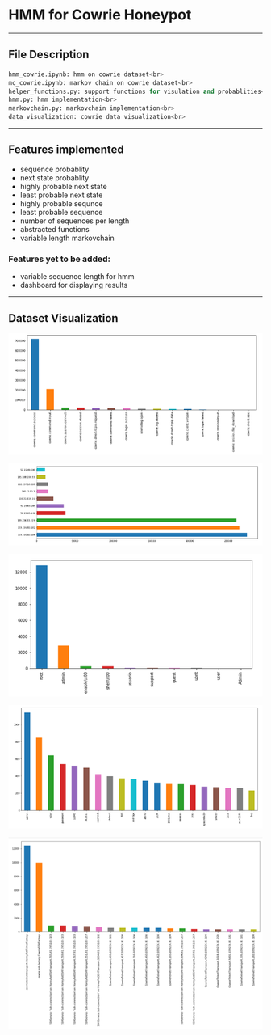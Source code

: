 # HMM for Cowrie Honeypot

--- 
## File Description
```python
hmm_cowrie.ipynb: hmm on cowrie dataset<br>
mc_cowrie.ipynb: markov chain on cowrie dataset<br>
helper_functions.py: support functions for visulation and probablities<br>
hmm.py: hmm implementation<br>
markovchain.py: markovchain implementation<br>
data_visualization: cowrie data visualization<br>
```

---
## Features implemented
<ul>
  <li>sequence probablity</li>
  <li>next state probablity</li>
  <li>highly probable next state</li>
  <li>least probable next state</li>
  <li>highly probable sequnce</li>
  <li>least probable sequence</li>
  <li>number of sequences per length</li>
  <li>abstracted functions</li>
  <li>variable length markovchain</li>
</ul>

### Features yet to be added:
<ul>
  <li>variable sequence length for hmm</li>
  <li>dashboard for displaying results</li>
</ul>

---
## Dataset Visualization

<p align="center">
<img src="img/1.png">                                                                                                                                  </p>
<p align="center">
<img src="img/2.png">                                                                                                                                  </p>
<p align="center">
<img src="img/3.png">                                                                                                                                  </p>
<p align="center">
<img src="img/4.png">                                                                                                                                  </p>
<p align="center">
<img src="img/5.png">                                                                                                                                  </p>
